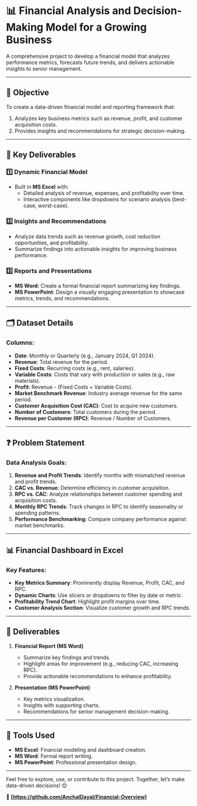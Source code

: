 # 📊 Financial Analysis and Decision-Making Model for a Growing Business  

A comprehensive project to develop a financial model that analyzes performance metrics, forecasts future trends, and delivers actionable insights to senior management.  

---

## 🎯 **Objective**  
To create a data-driven financial model and reporting framework that:  
1. Analyzes key business metrics such as revenue, profit, and customer acquisition costs.  
2. Provides insights and recommendations for strategic decision-making.  

---

## 📌 **Key Deliverables**  

### 1️⃣ **Dynamic Financial Model**  
- Built in **MS Excel** with:  
  - Detailed analysis of revenue, expenses, and profitability over time.  
  - Interactive components like dropdowns for scenario analysis (best-case, worst-case).  

### 2️⃣ **Insights and Recommendations**  
- Analyze data trends such as revenue growth, cost reduction opportunities, and profitability.  
- Summarize findings into actionable insights for improving business performance.  

### 3️⃣ **Reports and Presentations**  
- **MS Word**: Create a formal financial report summarizing key findings.  
- **MS PowerPoint**: Design a visually engaging presentation to showcase metrics, trends, and recommendations.  

---

## 🗂️ **Dataset Details**  

### Columns:  
- **Date**: Monthly or Quarterly (e.g., January 2024, Q1 2024).  
- **Revenue**: Total revenue for the period.  
- **Fixed Costs**: Recurring costs (e.g., rent, salaries).  
- **Variable Costs**: Costs that vary with production or sales (e.g., raw materials).  
- **Profit**: Revenue - (Fixed Costs + Variable Costs).  
- **Market Benchmark Revenue**: Industry average revenue for the same period.  
- **Customer Acquisition Cost (CAC)**: Cost to acquire new customers.  
- **Number of Customers**: Total customers during the period.  
- **Revenue per Customer (RPC)**: Revenue / Number of Customers.  

---

## ❓ **Problem Statement**  

### Data Analysis Goals:  
1. **Revenue and Profit Trends**: Identify months with mismatched revenue and profit trends.  
2. **CAC vs. Revenue**: Determine efficiency in customer acquisition.  
3. **RPC vs. CAC**: Analyze relationships between customer spending and acquisition costs.  
4. **Monthly RPC Trends**: Track changes in RPC to identify seasonality or spending patterns.  
5. **Performance Benchmarking**: Compare company performance against market benchmarks.  

---

## 📊 **Financial Dashboard in Excel**  

### Key Features:  
- **Key Metrics Summary**: Prominently display Revenue, Profit, CAC, and RPC.  
- **Dynamic Charts**: Use slicers or dropdowns to filter by date or metric.  
- **Profitability Trend Chart**: Highlight profit margins over time.  
- **Customer Analysis Section**: Visualize customer growth and RPC trends.  

---

## 📝 **Deliverables**  

1. **Financial Report (MS Word)**  
   - Summarize key findings and trends.  
   - Highlight areas for improvement (e.g., reducing CAC, increasing RPC).  
   - Provide actionable recommendations to enhance profitability.  

2. **Presentation (MS PowerPoint)**  
   - Key metrics visualization.  
   - Insights with supporting charts.  
   - Recommendations for senior management decision-making.  

---

## 🔧 **Tools Used**  
- **MS Excel**: Financial modeling and dashboard creation.  
- **MS Word**: Formal report writing.  
- **MS PowerPoint**: Professional presentation design.  

---

Feel free to explore, use, or contribute to this project. Together, let’s make data-driven decisions! 😊  

🔗 **[https://github.com/AnchalDayal/Financial-Overview]**

